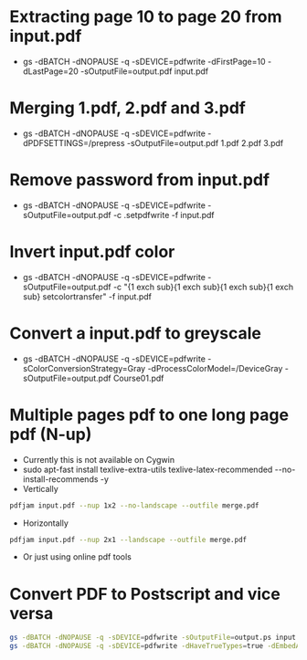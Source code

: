 Extracting page 10 to page 20 from input.pdf
=====
* gs -dBATCH -dNOPAUSE -q -sDEVICE=pdfwrite -dFirstPage=10 -dLastPage=20 -sOutputFile=output.pdf input.pdf

Merging 1.pdf, 2.pdf and 3.pdf
=====
* gs -dBATCH -dNOPAUSE -q -sDEVICE=pdfwrite -dPDFSETTINGS=/prepress -sOutputFile=output.pdf 1.pdf 2.pdf 3.pdf

Remove password from input.pdf
=====
* gs -dBATCH -dNOPAUSE -q -sDEVICE=pdfwrite -sOutputFile=output.pdf -c .setpdfwrite -f input.pdf

Invert input.pdf color
=====
* gs -dBATCH -dNOPAUSE -q -sDEVICE=pdfwrite -sOutputFile=output.pdf -c "{1 exch sub}{1 exch sub}{1 exch sub}{1 exch sub} setcolortransfer" -f input.pdf

Convert a input.pdf to greyscale
=====
* gs -dBATCH -dNOPAUSE -q -sDEVICE=pdfwrite -sColorConversionStrategy=Gray -dProcessColorModel=/DeviceGray -sOutputFile=output.pdf Course01.pdf

Multiple pages pdf to one long page pdf (N-up)
=====
* Currently this is not available on Cygwin
* sudo apt-fast install texlive-extra-utils texlive-latex-recommended --no-install-recommends -y
* Vertically
```sh
pdfjam input.pdf --nup 1x2 --no-landscape --outfile merge.pdf
```
* Horizontally
```sh
pdfjam input.pdf --nup 2x1 --landscape --outfile merge.pdf
```
* Or just using online pdf tools [](http://www.pdfdo.com/pdf-pages-merge.aspx)

Convert PDF to Postscript and vice versa
=====
```sh
gs -dBATCH -dNOPAUSE -q -sDEVICE=pdfwrite -sOutputFile=output.ps input.pdf
gs -dBATCH -dNOPAUSE -q -sDEVICE=pdfwrite -dHaveTrueTypes=true -dEmbedAllFonts=true -dSubsetFonts=false -o output.pdf input.ps
```

